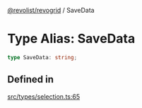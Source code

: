 [@revolist/revogrid](README.md) / SaveData

# Type Alias: SaveData

```ts
type SaveData: string;
```

## Defined in

[src/types/selection.ts:65](https://github.com/revolist/revogrid/blob/832a695f4c49c94511535fe3aac75fac9a36ad76/src/types/selection.ts#L65)
